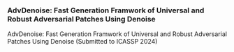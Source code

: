 ### AdvDenoise: Fast Generation Framwork of Universal and Robust Adversarial Patches Using Denoise

AdvDenoise: Fast Generation Framwork of Universal and Robust Adversarial Patches Using Denoise (Submitted to ICASSP 2024)

<!--
**advdenoise/advdenoise** is a ✨ _special_ ✨ repository because its `README.md` (this file) appears on your GitHub profile.

Here are some ideas to get you started:

- 🔭 I’m currently working on ...
- 🌱 I’m currently learning ...
- 👯 I’m looking to collaborate on ...
- 🤔 I’m looking for help with ...
- 💬 Ask me about ...
- 📫 How to reach me: ...
- 😄 Pronouns: ...
- ⚡ Fun fact: ...
-->
